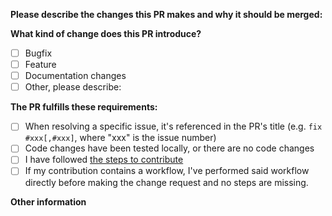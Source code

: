 <!-- markdownlint-disable MD036 MD041 -->
<!-- TODO: convert to form when (and if) released -->
<!-- (Update "[ ]" to "[x]" to check a box) -->

**Please describe the changes this PR makes and why it should be merged:**

**What kind of change does this PR introduce?**
<!-- (check at least one) -->

- [ ] Bugfix
- [ ] Feature
- [ ] Documentation changes
- [ ] Other, please describe:

**The PR fulfills these requirements:**

- [ ] When resolving a specific issue, it's referenced in the PR's title (e.g. `fix #xxx[,#xxx]`, where "xxx" is the issue number)
- [ ] Code changes have been tested locally, or there are no code changes
- [ ] I have followed [the steps to contribute](https://github.com/ghostrider-05/kismet.ts/blob/master/.github/CONTRIBUTING.md)
- [ ] If my contribution contains a workflow, I've performed said workflow directly before making the change request and no steps are missing.

**Other information**

